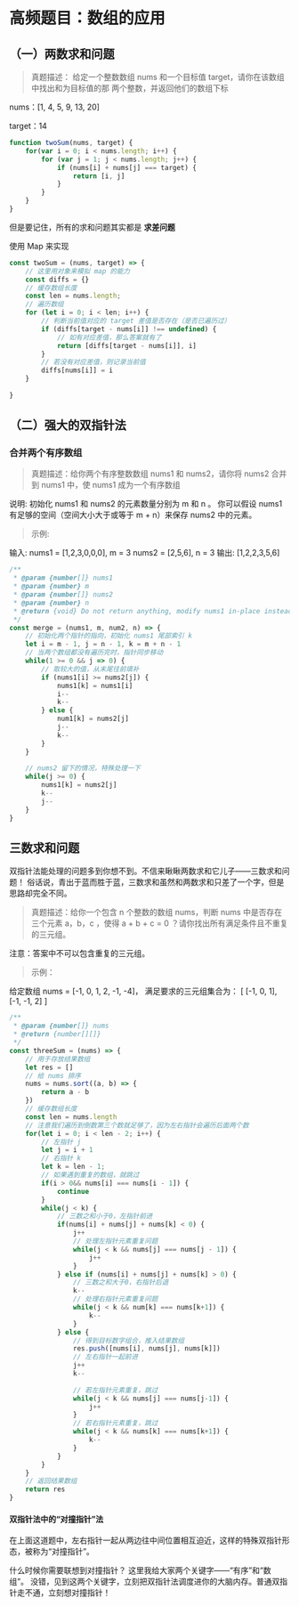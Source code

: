 # 高频题目：数组的应用





## （一）两数求和问题

>  真题描述： 给定一个整数数组 nums 和一个目标值 target，请你在该数组中找出和为目标值的那 两个整数，并返回他们的数组下标 

nums：[1, 4, 5, 9, 13, 20] 

target：14

```javascript
function twoSum(nums, target) {
    for(var i = 0; i < nums.length; i++) {
        for (var j = 1; j < nums.length; j++) {
            if (nums[i] + nums[j] === target) {
                return [i, j]
            }
        }
    }
}
```

但是要记住，所有的求和问题其实都是 **求差问题**

使用 Map 来实现

```javascript
const twoSum = (nums, target) => {
    // 这里用对象来模拟 map 的能力
    const diffs = {}
    // 缓存数组长度
    const len = nums.length;
    // 遍历数组
    for (let i = 0; i < len; i++) {
        // 判断当前值对应的 target 差值是否存在（是否已遍历过）
        if (diffs[target - nums[i]] !== undefined) {
            // 如有对应差值，那么答案就有了
            return [diffs[target - nums[i]], i]
        }
        // 若没有对应差值，则记录当前值
        diffs[nums[i]] = i
    }
    
}
```



## （二）强大的双指针法

### 合并两个有序数组

>  真题描述：给你两个有序整数数组 nums1 和 nums2，请你将 nums2 合并到 nums1 中，使 nums1 成为一个有序数组 

说明: 初始化 nums1 和 nums2 的元素数量分别为 m 和 n 。 你可以假设 nums1 有足够的空间（空间大小大于或等于 m + n）来保存 nums2 中的元素。

> 示例:

输入:
nums1 = [1,2,3,0,0,0], m = 3
nums2 = [2,5,6], n = 3
输出: [1,2,2,3,5,6]



```javascript
/**
 * @param {number[]} nums1
 * @param {number} m
 * @param {number[]} nums2
 * @param {number} n
 * @return {void} Do not return anything, modify nums1 in-place instead.
 */
const merge = (nums1, m, num2, n) => {
    // 初始化两个指针的指向，初始化 nums1 尾部索引 k
    let i = m - 1, j = n - 1, k = m + n - 1
    // 当两个数组都没有遍历完时，指针同步移动
    while(1 >= 0 && j => 0) {
        // 取较大的值，从末尾往前填补
        if (nums1[i] >= nums2[j]) {
            nums1[k] = nums1[i]
            i--
            k--
        } else {
            num1[k] = nums2[j]
            j--
            k--
        }
    }
    
    // nums2 留下的情况，特殊处理一下
    while(j >= 0) {
        nums1[k] = nums2[j]
        k--
        j--
    }
}
```



## 三数求和问题

双指针法能处理的问题多到你想不到。不信来瞅瞅两数求和它儿子——三数求和问题！
俗话说，青出于蓝而胜于蓝，三数求和虽然和两数求和只差了一个字，但是思路却完全不同。

> 真题描述：给你一个包含 n 个整数的数组 nums，判断 nums 中是否存在三个元素 a，b，c ，使得 a + b + c = 0 ？请你找出所有满足条件且不重复的三元组。

注意：答案中不可以包含重复的三元组。

> 示例：

给定数组 nums = [-1, 0, 1, 2, -1, -4]， 满足要求的三元组集合为： [ [-1, 0, 1], [-1, -1, 2] ]

```javascript
/**
 * @param {number[]} nums
 * @return {number[][]}
 */
const threeSum = (nums) => {
    // 用于存放结果数组
    let res = []
    // 给 nums 排序
    nums = nums.sort((a, b) => {
        return a - b
    })
    // 缓存数组长度
    const len = nums.length
    // 注意我们遍历到倒数第三个数就足够了，因为左右指针会遍历后面两个数
    for(let i = 0; i < len - 2; i++) {
        // 左指针 j
        let j = i + 1
        // 右指针 k
        let k = len - 1;
        // 如果遇到重复的数组，就跳过
        if(i > 0&& nums[i] === nums[i - 1]) {
            continue
        }
        while(j < k) {
            // 三数之和小于0，左指针前进
            if(nums[i] + nums[j] + nums[k] < 0) {
                j++
                // 处理左指针元素重复问题
                while(j < k && nums[j] === nums[j - 1]) {
                    j++
                }
            } else if (nums[i] + nums[j] + nums[k] > 0) {
                // 三数之和大于0，右指针后退
                k--
                // 处理右指针元素重复问题
                while(j < k && num[k] === nums[k+1]) {
                    k--
                }
            } else {
                // 得到目标数字组合，推入结果数组
                res.push([nums[i], nums[j], nums[k]])
            	// 左右指针一起前进
                j++
                k--
                
                // 若左指针元素重复，跳过
                while(j < k && nums[j] === nums[j-1]) {
                    j++
                }
                // 若右指针元素重复，跳过
                while(j < k && nums[k] === nums[k+1]) {
                    k--
                }
            }
        }
    }
    // 返回结果数组
    return res
}
```

#### 双指针法中的“对撞指针”法

在上面这道题中，左右指针一起从两边往中间位置相互迫近，这样的特殊双指针形态，被称为“对撞指针”。

什么时候你需要联想到对撞指针？
这里我给大家两个关键字——“有序”和“数组”。
没错，见到这两个关键字，立刻把双指针法调度进你的大脑内存。普通双指针走不通，立刻想对撞指针！











